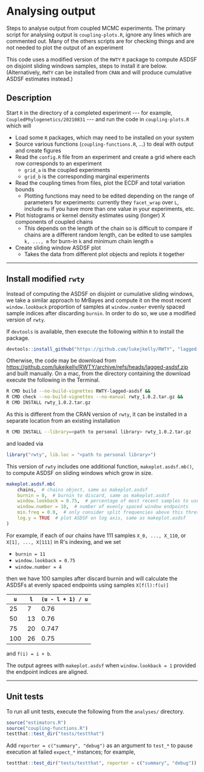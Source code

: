 #  Analysing output

Steps to analyse output from coupled MCMC experiments. The primary script for  analysing output is `coupling-plots.R`, ignore any lines which are commented out. Many of the others scripts are for checking things and are not needed to plot the output of an experiment

This code uses a modified version of the `RWTY` `R` package to compute ASDSF on disjoint sliding windows samples, steps to install it are below. (Alternatively, `RWTY` can be installed from `CRAN` and will produce cumulative ASDSF estimates instead.)

## Description
Start `R` in the directory of a completed experiment --- for example, `CoupledPhylogenetics/20210831` --- and run the code in `coupling-plots.R` which will

* Load some `R` packages, which may need to be installed on your system
* Source various functions (`coupling-functions.R`, ...) to deal with output and create figures
* Read the `config.R` file from an experiment and create a grid where each row corresponds to an experiment
    * `grid_a` is the coupled experiments
    * `grid_b` is the corresponding marginal experiments
* Read the coupling times from files, plot the ECDF and total variation bounds
    * Plotting functions may need to be edited depending on the range of parameters for experiments: currently they `facet_wrap` over `L`, include `mu` if you have more than one value in your experiments, etc.
* Plot histograms or kernel density estimates using (longer) X components of coupled chains
    * This depends on the length of the chain so is difficult to compare if chains are a different random length, can be edited to use samples `k, ..., m` for burn-in `k` and minimum chain length `m`
* Create sliding window ASDSF plot
    * Takes the data from different plot objects and replots it together

---

## Install modified `rwty`

Instead of computing the ASDSF on disjoint or cumulative sliding windows, we take a similar approach to MrBayes and compute it on the most recent `window.lookback` proportion of samples at `window.number` evenly spaced sample indices after discarding `burnin`. In order to do so, we use a modified version of `rwty`.

If `devtools` is available, then execute the following within `R` to install the package.
```R
devtools::install_github("https://github.com/lukejkelly/RWTY", "lagged-asdsf")
```
Otherwise, the code may be download from
https://github.com/lukejkelly/RWTY/archive/refs/heads/lagged-asdsf.zip and built manually. On a mac, from the directory containing the download execute the following in the Terminal.
```bash
R CMD build --no-build-vignettes RWTY-lagged-asdsf &&
R CMD check --no-build-vignettes --no-manual rwty_1.0.2.tar.gz &&
R CMD INSTALL rwty_1.0.2.tar.gz
```

As this is different from the CRAN version of `rwty`, it can be installed in a separate location from an existing installation
```bash
R CMD INSTALL --library=<path to personal library> rwty_1.0.2.tar.gz
```
and loaded via
```R
library("rwty", lib.loc = "<path to personal library>")
```

This version of `rwty` includes one additional function, `makeplot.asdsf.mb()`, to compute ASDSF on sliding windows which grow in size.
```R
makeplot.asdsf.mb(
    chains,  # chains object, same as makeplot.asdsf
    burnin = 0,  # burnin to discard, same as makeplot.asdsf
    window.lookback = 0.75,  # percentage of most recent samples to use for each window
    window.number = 10,  # number of evenly spaced window endpoints
    min.freq = 0.0,  # only consider split frequencies above this threshold, same as makeplot.asdsf
    log.y = TRUE  # plot ASDSF on log axis, same as makeplot.asdsf
)
```
For example, if each of our chains have 111 samples `X_0, ..., X_110`, or `X[1], ..., X[111]` in R's indexing, and we set

 - `burnin = 11`
 - `window.lookback = 0.75`
 - `window.number = 4`

then we have 100 samples after discard burnin and will calculate the ASDSFs at evenly spaced endpoints using samples `X[f(l):f(u)]`

| `u` | `l` | `(u - l + 1) / u` |
|---- | -- | ----------------- |
| 25  | 7  | 0.76  
| 50  | 13 | 0.76
| 75  | 20 | 0.747
| 100 | 26 | 0.75

and `f(i) = i + b`.

The output agrees with `makeplot.asdsf` when `window.lookback = 1` provided the endpoint indices are aligned.

---

##  Unit tests
To run all unit tests, execute the following from the `analyses/` directory.
```R
source("estimators.R")
source("coupling-functions.R")
testthat::test_dir("tests/testthat")
```
Add `reporter = c("summary", "debug")` as an argument to `test_*` to pause execution at failed `expect_*` instances; for example,
```R
testthat::test_dir("tests/testthat", reporter = c("summary", "debug"))
```
